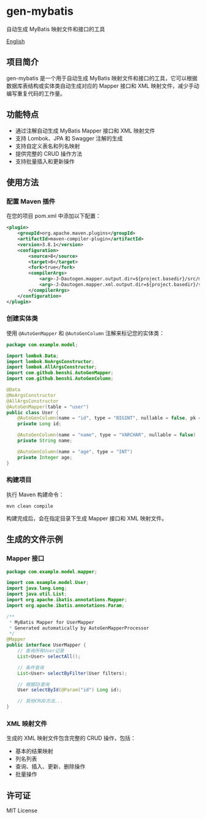 # gen-mybatis

自动生成 MyBatis 映射文件和接口的工具

[English](./README_EN.md)

## 项目简介

gen-mybatis 是一个用于自动生成 MyBatis 映射文件和接口的工具，它可以根据数据库表结构或实体类自动生成对应的 Mapper 接口和 XML 映射文件，减少手动编写重复代码的工作量。

## 功能特点

- 通过注解自动生成 MyBatis Mapper 接口和 XML 映射文件
- 支持 Lombok、JPA 和 Swagger 注解的生成
- 支持自定义表名和列名映射
- 提供完整的 CRUD 操作方法
- 支持批量插入和更新操作

## 使用方法

### 配置 Maven 插件

在您的项目 pom.xml 中添加以下配置：

```xml
<plugin>
    <groupId>org.apache.maven.plugins</groupId>
    <artifactId>maven-compiler-plugin</artifactId>
    <version>3.8.1</version>
    <configuration>
        <source>8</source>
        <target>8</target>
        <fork>true</fork>
        <compilerArgs>
            <arg>-J-Dautogen.mapper.output.dir=${project.basedir}/src/main/java</arg>
            <arg>-J-Dautogen.mapper.xml.output.dir=${project.basedir}/src/main/resources/mapper</arg>
        </compilerArgs>
    </configuration>
</plugin>
```

### 创建实体类

使用 `@AutoGenMapper` 和 `@AutoGenColumn` 注解来标记您的实体类：

```java
package com.example.model;

import lombok.Data;
import lombok.NoArgsConstructor;
import lombok.AllArgsConstructor;
import com.github.benshi.AutoGenMapper;
import com.github.benshi.AutoGenColumn;

@Data
@NoArgsConstructor
@AllArgsConstructor
@AutoGenMapper(table = "user")
public class User {
    @AutoGenColumn(name = "id", type = "BIGINT", nullable = false, pk = true)
    private Long id;

    @AutoGenColumn(name = "name", type = "VARCHAR", nullable = false)
    private String name;

    @AutoGenColumn(name = "age", type = "INT")
    private Integer age;
}
```

### 构建项目

执行 Maven 构建命令：

```
mvn clean compile
```

构建完成后，会在指定目录下生成 Mapper 接口和 XML 映射文件。

## 生成的文件示例

### Mapper 接口

```java
package com.example.model.mapper;

import com.example.model.User;
import java.lang.Long;
import java.util.List;
import org.apache.ibatis.annotations.Mapper;
import org.apache.ibatis.annotations.Param;

/**
 * MyBatis Mapper for UserMapper
 * Generated automatically by AutoGenMapperProcessor
 */
@Mapper
public interface UserMapper {
    // 查询所有User记录
    List<User> selectAll();

    // 条件查询
    List<User> selectByFilter(User filters);

    // 根据ID查询
    User selectById(@Param("id") Long id);

    // 其他CRUD方法...
}
```

### XML 映射文件

生成的 XML 映射文件包含完整的 CRUD 操作，包括：

- 基本的结果映射
- 列名列表
- 查询、插入、更新、删除操作
- 批量操作

## 许可证

MIT License
